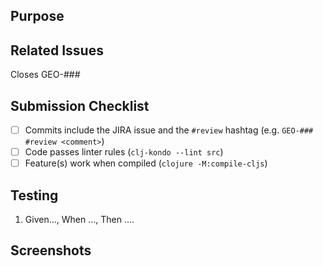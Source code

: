 ## Purpose
<!-- Description of what has been added/changed -->

## Related Issues
Closes GEO-###

## Submission Checklist
- [ ] Commits include the JIRA issue and the `#review` hashtag (e.g. `GEO-### #review <comment>`)
- [ ] Code passes linter rules (`clj-kondo --lint src`)
- [ ] Feature(s) work when compiled (`clojure -M:compile-cljs`)

## Testing
<!-- Create a BDD style test script -->
1. Given..., When ..., Then ....

## Screenshots
<!-- Add a screen shot when UI changes are included -->

